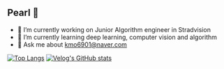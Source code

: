 ## Pearl 👋

<!--
**jinju-yu/jinju-yu** is a ✨ _special_ ✨ repository because its `README.md` (this file) appears on your GitHub profile.

Here are some ideas to get you started:

- 🔭 I’m currently working on ...
- 🌱 I’m currently learning ...
- 👯 I’m looking to collaborate on ...
- 🤔 I’m looking for help with ...
- 💬 Ask me about ...
- 📫 How to reach me: ...
- 😄 Pronouns: ...
- ⚡ Fun fact: ...
-->

- 🔭 I’m currently working on Junior Algorithm engineer in Stradvision
- 🌱 I’m currently learning deep learning, computer vision and algorithm
- 💬 Ask me about kmo6901@naver.com

[![Top Langs](https://github-readme-stats.vercel.app/api/top-langs/?username=jinju-yu)](https://github.com/anuraghazra/github-readme-stats)
[![Velog's GitHub stats](https://velog-readme-stats.vercel.app/api?name=u_jinju)](https://velog.io/@u_jinju/)
